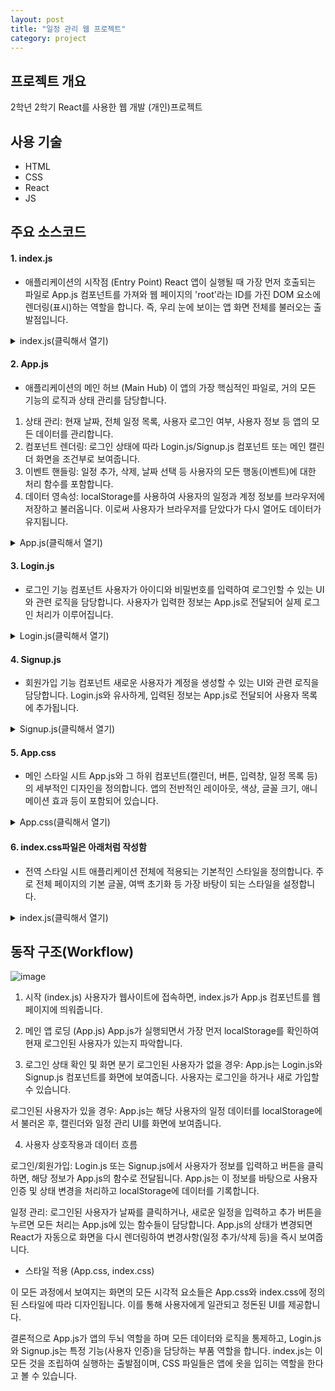 ```yaml
---
layout: post
title: "일정 관리 웹 프로젝트"
category: project
---
```


## 프로젝트 개요
2학년 2학기 React를 사용한 웹 개발 (개인)프로젝트

## 사용 기술
- HTML
- CSS
- React
- JS

## 주요 소스코드

#### 1. index.js
- 애플리케이션의 시작점 (Entry Point)
React 앱이 실행될 때 가장 먼저 호출되는 파일로 App.js 컴포넌트를 가져와 웹 페이지의 'root'라는 ID를 가진 DOM 요소에 렌더링(표시)하는 역할을 합니다. 즉, 우리 눈에 보이는 앱 화면 전체를 불러오는 출발점입니다.
<details>
<summary>index.js(클릭해서 열기)</summary>
  <script src="https://gist.github.com/jjoon1234/308b92b817a78f52f1e26e6fa76f3295.js"></script>
</details>

#### 2. App.js
- 애플리케이션의 메인 허브 (Main Hub)
이 앱의 가장 핵심적인 파일로, 거의 모든 기능의 로직과 상태 관리를 담당합니다.
1. 상태 관리: 현재 날짜, 전체 일정 목록, 사용자 로그인 여부, 사용자 정보 등 앱의 모든 데이터를 관리합니다.
2. 컴포넌트 렌더링: 로그인 상태에 따라 Login.js/Signup.js 컴포넌트 또는 메인 캘린더 화면을 조건부로 보여줍니다.
3. 이벤트 핸들링: 일정 추가, 삭제, 날짜 선택 등 사용자의 모든 행동(이벤트)에 대한 처리 함수를 포함합니다.
4. 데이터 영속성: localStorage를 사용하여 사용자의 일정과 계정 정보를 브라우저에 저장하고 불러옵니다. 이로써 사용자가 브라우저를 닫았다가 다시 열어도 데이터가 유지됩니다.
<details>
<summary>App.js(클릭해서 열기)</summary>
  <script src="https://gist.github.com/jjoon1234/9d79a8f6e98f3dce63d6f9ec7ea124c9.js"></script>
</details>

#### 3. Login.js
- 로그인 기능 컴포넌트
사용자가 아이디와 비밀번호를 입력하여 로그인할 수 있는 UI와 관련 로직을 담당합니다. 사용자가 입력한 정보는 App.js로 전달되어 실제 로그인 처리가 이루어집니다.
<details>
<summary>Login.js(클릭해서 열기)</summary>
  <script src="https://gist.github.com/jjoon1234/065d807148e0d83692eadc42f9f4d4f7.js"></script>
</details>

#### 4. Signup.js
- 회원가입 기능 컴포넌트
새로운 사용자가 계정을 생성할 수 있는 UI와 관련 로직을 담당합니다. Login.js와 유사하게, 입력된 정보는 App.js로 전달되어 사용자 목록에 추가됩니다.
<details>
<summary>Signup.js(클릭해서 열기)</summary>
  <script src="https://gist.github.com/jjoon1234/68912f478a663b102b341f2f8d5f96e8.js"></script>
</details>

#### 5. App.css
- 메인 스타일 시트
App.js와 그 하위 컴포넌트(캘린더, 버튼, 입력창, 일정 목록 등)의 세부적인 디자인을 정의합니다. 앱의 전반적인 레이아웃, 색상, 글꼴 크기, 애니메이션 효과 등이 포함되어 있습니다.
<details>
<summary>App.css(클릭해서 열기)</summary>
  <script src="https://gist.github.com/jjoon1234/6551d54f75d9f799e3cf7c996d0aa286.js"></script>
</details>

#### 6. index.css파일은 아래처럼 작성함
- 전역 스타일 시트
애플리케이션 전체에 적용되는 기본적인 스타일을 정의합니다. 주로 전체 페이지의 기본 글꼴, 여백 초기화 등 가장 바탕이 되는 스타일을 설정합니다.
<details>
<summary>index.js(클릭해서 열기)</summary>
  <script src="https://gist.github.com/jjoon1234/bf4802ea357ab24459ca0c089750e67a.js"></script>
</details>

## 동작 구조(Workflow)
<img alt="image" style="max-width: 100%; height: auto;" src="https://github.com/user-attachments/assets/ca4179bb-2a33-41a7-8a42-de77952a6c75" />


1. 시작 (index.js)
사용자가 웹사이트에 접속하면, index.js가 App.js 컴포넌트를 웹 페이지에 띄워줍니다.

2. 메인 앱 로딩 (App.js)
App.js가 실행되면서 가장 먼저 localStorage를 확인하여 현재 로그인된 사용자가 있는지 파악합니다.

3. 로그인 상태 확인 및 화면 분기
로그인된 사용자가 없을 경우: App.js는 Login.js와 Signup.js 컴포넌트를 화면에 보여줍니다. 사용자는 로그인을 하거나 새로 가입할 수 있습니다.

로그인된 사용자가 있을 경우: App.js는 해당 사용자의 일정 데이터를 localStorage에서 불러온 후, 캘린더와 일정 관리 UI를 화면에 보여줍니다.

4. 사용자 상호작용과 데이터 흐름

로그인/회원가입: Login.js 또는 Signup.js에서 사용자가 정보를 입력하고 버튼을 클릭하면, 해당 정보가 App.js의 함수로 전달됩니다. App.js는 이 정보를 바탕으로 사용자 인증 및 상태 변경을 처리하고 localStorage에 데이터를 기록합니다.

일정 관리: 로그인된 사용자가 날짜를 클릭하거나, 새로운 일정을 입력하고 추가 버튼을 누르면 모든 처리는 App.js에 있는 함수들이 담당합니다. App.js의 상태가 변경되면 React가 자동으로 화면을 다시 렌더링하여 변경사항(일정 추가/삭제 등)을 즉시 보여줍니다.

- 스타일 적용 (App.css, index.css)

이 모든 과정에서 보여지는 화면의 모든 시각적 요소들은 App.css와 index.css에 정의된 스타일에 따라 디자인됩니다. 이를 통해 사용자에게 일관되고 정돈된 UI를 제공합니다.

결론적으로 App.js가 앱의 두뇌 역할을 하며 모든 데이터와 로직을 통제하고, Login.js와 Signup.js는 특정 기능(사용자 인증)을 담당하는 부품 역할을 합니다. index.js는 이 모든 것을 조립하여 실행하는 출발점이며, CSS 파일들은 앱에 옷을 입히는 역할을 한다고 볼 수 있습니다.



